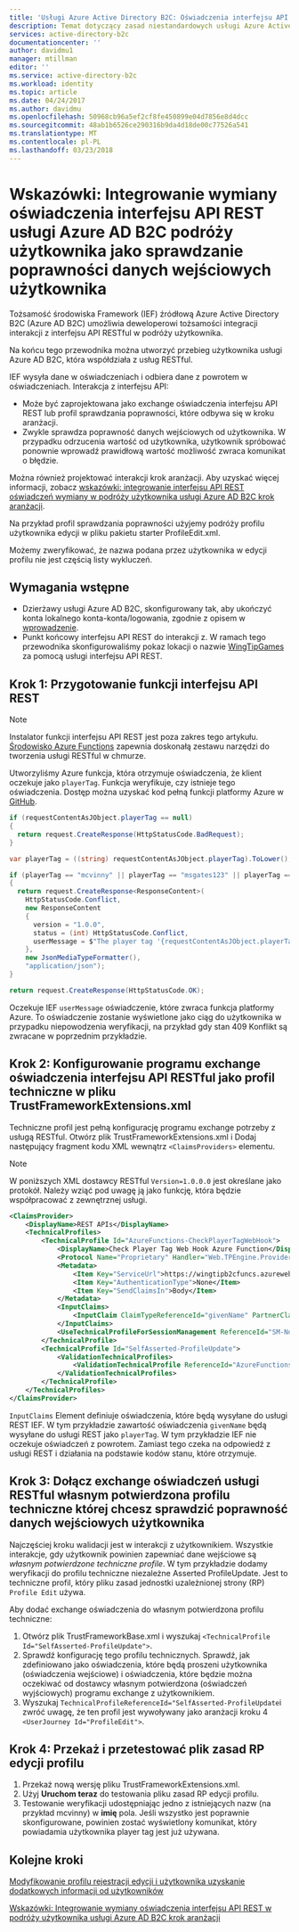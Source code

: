 ```yaml
---
title: 'Usługi Azure Active Directory B2C: Oświadczenia interfejsu API REST wymiany jako weryfikacji | Dokumentacja firmy Microsoft'
description: Temat dotyczący zasad niestandardowych usługi Azure Active Directory B2C
services: active-directory-b2c
documentationcenter: ''
author: davidmu1
manager: mtillman
editor: ''
ms.service: active-directory-b2c
ms.workload: identity
ms.topic: article
ms.date: 04/24/2017
ms.author: davidmu
ms.openlocfilehash: 50968cb96a5ef2cf8fe450899e04d7856e8d4dcc
ms.sourcegitcommit: 48ab1b6526ce290316b9da4d18de00c77526a541
ms.translationtype: MT
ms.contentlocale: pl-PL
ms.lasthandoff: 03/23/2018
---
```

# <a name="walkthrough-integrate-rest-api-claims-exchanges-in-your-azure-ad-b2c-user-journey-as-validation-on-user-input"></a>Wskazówki: Integrowanie wymiany oświadczenia interfejsu API REST usługi Azure AD B2C podróży użytkownika jako sprawdzanie poprawności danych wejściowych użytkownika

Tożsamość środowiska Framework (IEF) źródłową Azure Active Directory B2C (Azure AD B2C) umożliwia deweloperowi tożsamości integracji interakcji z interfejsu API RESTful w podróży użytkownika.  

Na końcu tego przewodnika można utworzyć przebieg użytkownika usługi Azure AD B2C, która współdziała z usług RESTful.

IEF wysyła dane w oświadczeniach i odbiera dane z powrotem w oświadczeniach. Interakcja z interfejsu API:

- Może być zaprojektowana jako exchange oświadczenia interfejsu API REST lub profil sprawdzania poprawności, które odbywa się w kroku aranżacji.
- Zwykle sprawdza poprawność danych wejściowych od użytkownika. W przypadku odrzucenia wartość od użytkownika, użytkownik spróbować ponownie wprowadź prawidłową wartość możliwość zwraca komunikat o błędzie.

Można również projektować interakcji krok aranżacji. Aby uzyskać więcej informacji, zobacz [wskazówki: integrowanie interfejsu API REST oświadczeń wymiany w podróży użytkownika usługi Azure AD B2C krok aranżacji](active-directory-b2c-rest-api-step-custom.md).

Na przykład profil sprawdzania poprawności użyjemy podróży profilu użytkownika edycji w pliku pakietu starter ProfileEdit.xml.

Możemy zweryfikować, że nazwa podana przez użytkownika w edycji profilu nie jest częścią listy wykluczeń.

## <a name="prerequisites"></a>Wymagania wstępne

- Dzierżawy usługi Azure AD B2C, skonfigurowany tak, aby ukończyć konta lokalnego konta-konta/logowania, zgodnie z opisem w [wprowadzenie](active-directory-b2c-get-started-custom.md).
- Punkt końcowy interfejsu API REST do interakcji z. W ramach tego przewodnika skonfigurowaliśmy pokaz lokacji o nazwie [WingTipGames](https://wingtipgamesb2c.azurewebsites.net/) za pomocą usługi interfejsu API REST.

## <a name="step-1-prepare-the-rest-api-function"></a>Krok 1: Przygotowanie funkcji interfejsu API REST

> [!NOTE]
> Instalator funkcji interfejsu API REST jest poza zakres tego artykułu. [Środowisko Azure Functions](https://docs.microsoft.com/azure/azure-functions/functions-reference) zapewnia doskonałą zestawu narzędzi do tworzenia usługi RESTful w chmurze.

Utworzyliśmy Azure funkcja, która otrzymuje oświadczenia, że klient oczekuje jako `playerTag`. Funkcja weryfikuje, czy istnieje tego oświadczenia. Dostęp można uzyskać kod pełną funkcji platformy Azure w [GitHub](https://github.com/Azure-Samples/active-directory-b2c-advanced-policies/tree/master/AzureFunctionsSamples).

```csharp
if (requestContentAsJObject.playerTag == null)
{
  return request.CreateResponse(HttpStatusCode.BadRequest);
}

var playerTag = ((string) requestContentAsJObject.playerTag).ToLower();

if (playerTag == "mcvinny" || playerTag == "msgates123" || playerTag == "revcottonmarcus")
{
  return request.CreateResponse<ResponseContent>(
    HttpStatusCode.Conflict,
    new ResponseContent
    {
      version = "1.0.0",
      status = (int) HttpStatusCode.Conflict,
      userMessage = $"The player tag '{requestContentAsJObject.playerTag}' is already used."
    },
    new JsonMediaTypeFormatter(),
    "application/json");
}

return request.CreateResponse(HttpStatusCode.OK);
```

Oczekuje IEF `userMessage` oświadczenie, które zwraca funkcja platformy Azure. To oświadczenie zostanie wyświetlone jako ciąg do użytkownika w przypadku niepowodzenia weryfikacji, na przykład gdy stan 409 Konflikt są zwracane w poprzednim przykładzie.

## <a name="step-2-configure-the-restful-api-claims-exchange-as-a-technical-profile-in-your-trustframeworkextensionsxml-file"></a>Krok 2: Konfigurowanie programu exchange oświadczenia interfejsu API RESTful jako profil techniczne w pliku TrustFrameworkExtensions.xml

Techniczne profil jest pełną konfigurację programu exchange potrzeby z usługą RESTful. Otwórz plik TrustFrameworkExtensions.xml i Dodaj następujący fragment kodu XML wewnątrz `<ClaimsProviders>` elementu.

> [!NOTE]
> W poniższych XML dostawcy RESTful `Version=1.0.0.0` jest określane jako protokół. Należy wziąć pod uwagę ją jako funkcję, która będzie współpracować z zewnętrznej usługi. <!-- TODO: A full definition of the schema can be found...link to RESTful Provider schema definition>-->

```xml
<ClaimsProvider>
    <DisplayName>REST APIs</DisplayName>
    <TechnicalProfiles>
        <TechnicalProfile Id="AzureFunctions-CheckPlayerTagWebHook">
            <DisplayName>Check Player Tag Web Hook Azure Function</DisplayName>
            <Protocol Name="Proprietary" Handler="Web.TPEngine.Providers.RestfulProvider, Web.TPEngine, Version=1.0.0.0, Culture=neutral, PublicKeyToken=null" />
            <Metadata>
                <Item Key="ServiceUrl">https://wingtipb2cfuncs.azurewebsites.net/api/CheckPlayerTagWebHook?code=L/05YRSpojU0nECzM4Tp3LjBiA2ZGh3kTwwp1OVV7m0SelnvlRVLCg==</Item>
                <Item Key="AuthenticationType">None</Item>
                <Item Key="SendClaimsIn">Body</Item>
            </Metadata>
            <InputClaims>
                <InputClaim ClaimTypeReferenceId="givenName" PartnerClaimType="playerTag" />
            </InputClaims>
            <UseTechnicalProfileForSessionManagement ReferenceId="SM-Noop" />
        </TechnicalProfile>
        <TechnicalProfile Id="SelfAsserted-ProfileUpdate">
            <ValidationTechnicalProfiles>
                <ValidationTechnicalProfile ReferenceId="AzureFunctions-CheckPlayerTagWebHook" />
            </ValidationTechnicalProfiles>
        </TechnicalProfile>
    </TechnicalProfiles>
</ClaimsProvider>
```

`InputClaims` Element definiuje oświadczenia, które będą wysyłane do usługi REST IEF. W tym przykładzie zawartość oświadczenia `givenName` będą wysyłane do usługi REST jako `playerTag`. W tym przykładzie IEF nie oczekuje oświadczeń z powrotem. Zamiast tego czeka na odpowiedź z usługi REST i działania na podstawie kodów stanu, które otrzymuje.

## <a name="step-3-include-the-restful-service-claims-exchange-in-self-asserted-technical-profile-where-you-want-to-validate-the-user-input"></a>Krok 3: Dołącz exchange oświadczeń usługi RESTful własnym potwierdzona profilu techniczne której chcesz sprawdzić poprawność danych wejściowych użytkownika

Najczęściej kroku walidacji jest w interakcji z użytkownikiem. Wszystkie interakcje, gdy użytkownik powinien zapewniać dane wejściowe są *własnym potwierdzone techniczne profile*. W tym przykładzie dodamy weryfikacji do profilu techniczne niezależne Asserted ProfileUpdate. Jest to techniczne profil, który pliku zasad jednostki uzależnionej strony (RP) `Profile Edit` używa.

Aby dodać exchange oświadczenia do własnym potwierdzona profilu techniczne:

1. Otwórz plik TrustFrameworkBase.xml i wyszukaj `<TechnicalProfile Id="SelfAsserted-ProfileUpdate">`.
2. Sprawdź konfigurację tego profilu technicznych. Sprawdź, jak zdefiniowano jako oświadczenia, które będą proszeni użytkownika (oświadczenia wejściowe) i oświadczenia, które będzie można oczekiwać od dostawcy własnym potwierdzona (oświadczeń wyjściowych) programu exchange z użytkownikiem.
3. Wyszukaj `TechnicalProfileReferenceId="SelfAsserted-ProfileUpdate`i zwróć uwagę, że ten profil jest wywoływany jako aranżacji kroku 4 `<UserJourney Id="ProfileEdit">`.

## <a name="step-4-upload-and-test-the-profile-edit-rp-policy-file"></a>Krok 4: Przekaż i przetestować plik zasad RP edycji profilu

1. Przekaż nową wersję pliku TrustFrameworkExtensions.xml.
2. Użyj **Uruchom teraz** do testowania pliku zasad RP edycji profilu.
3. Testowanie weryfikacji udostępniając jedno z istniejących nazw (na przykład mcvinny) w **imię** pola. Jeśli wszystko jest poprawnie skonfigurowane, powinien zostać wyświetlony komunikat, który powiadamia użytkownika player tag jest już używana.

## <a name="next-steps"></a>Kolejne kroki

[Modyfikowanie profilu rejestracji edycji i użytkownika uzyskanie dodatkowych informacji od użytkowników](active-directory-b2c-create-custom-attributes-profile-edit-custom.md)

[Wskazówki: Integrowanie wymiany oświadczenia interfejsu API REST w podróży użytkownika usługi Azure AD B2C krok aranżacji](active-directory-b2c-rest-api-step-custom.md)
